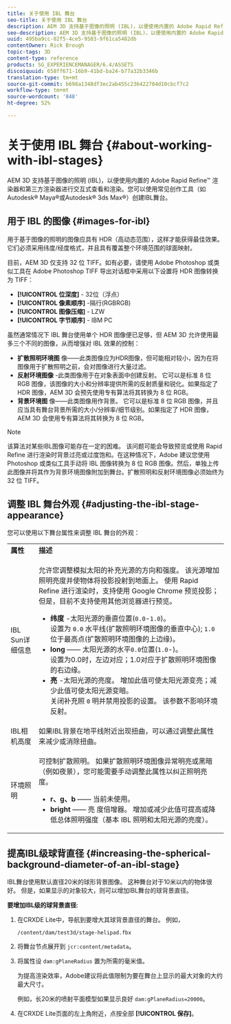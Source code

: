 ```yaml
---
title: 关于使用 IBL 舞台
seo-title: 关于使用 IBL 舞台
description: AEM 3D 支持基于图像的照明 (IBL)，以便使用内置的 Adobe Rapid Refine™ 渲染器和第三方渲染器进行交互式查看和渲染。
seo-description: AEM 3D 支持基于图像的照明 (IBL)，以便使用内置的 Adobe Rapid Refine™ 渲染器和第三方渲染器进行交互式查看和渲染。
uuid: 495ba9cc-02f5-4ce5-9503-9f61ca5482db
contentOwner: Rick Brough
topic-tags: 3D
content-type: reference
products: SG_EXPERIENCEMANAGER/6.4/ASSETS
discoiquuid: 658ff671-16b9-41bd-ba24-b77a32b3346b
translation-type: tm+mt
source-git-commit: b698a1348df3ec2ab455c236422784d10cbcf7c2
workflow-type: tm+mt
source-wordcount: '848'
ht-degree: 52%

---
```



# 关于使用 IBL 舞台 {#about-working-with-ibl-stages}

AEM 3D 支持基于图像的照明 (IBL)，以便使用内置的 Adobe Rapid Refine™ 渲染器和第三方渲染器进行交互式查看和渲染。您可以使用常见创作工具（如Autodesk® Maya®或Autodesk® 3ds Max®）创建IBL舞台。

## 用于 IBL 的图像 {#images-for-ibl}

用于基于图像的照明的图像应具有 HDR（高动态范围），这样才能获得最佳效果。它们必须采用纬度/经度格式，并且具有覆盖整个环境范围的球面映射。

目前，AEM 3D 仅支持 32 位 TIFF。如有必要，请使用 Adobe Photoshop 或类似工具在 Adobe Photoshop TIFF 导出对话框中采用以下设置将 HDR 图像转换为 TIFF：

* **[!UICONTROL 位深度]** - 32位（浮点）
* **[!UICONTROL 像素顺序]** -隔行(RGBRGB)
* **[!UICONTROL 图像压缩]** - LZW
* **[!UICONTROL 字节顺序]** - IBM PC

虽然通常情况下 IBL 舞台使用单个 HDR 图像便已足够，但 AEM 3D 允许使用最多三个不同的图像，从而增强对 IBL 效果的控制：

* **扩散照明环境图** 像——此类图像应为HDR图像，但可能相对较小，因为在将图像用于扩散照明之前，会对图像进行大量过滤。
* **反射环境图像** -此类图像用于在对象表面中创建反射。 它可以是标准 8 位 RGB 图像，该图像的大小和分辨率提供所需的反射质量和锐化。如果指定了 HDR 图像，AEM 3D 会预先使用专有算法将其转换为 8 位 RGB。
* **背景环境图** 像——此类图像用作背景。 它可以是标准 8 位 RGB 图像，并且应当具有舞台背景所需的大小/分辨率/细节级别。如果指定了 HDR 图像，AEM 3D 会使用专有算法将其转换为 8 位 RGB。

>[!NOTE]
>
>该算法对某些IBL图像可能存在一定的困难。 该问题可能会导致预览或使用 Rapid Refine 进行渲染时背景过亮或过度饱和。在这种情况下，Adobe 建议您使用 Photoshop 或类似工具手动将 IBL 图像转换为 8 位 RGB 图像。然后，单独上传此图像并将其作为背景环境图像附加到舞台。扩散照明和反射环境图像必须始终为 32 位 TIFF。

## 调整 IBL 舞台外观 {#adjusting-the-ibl-stage-appearance}

您可以使用以下舞台属性来调整 IBL 舞台的外观：

<table> 
 <tbody> 
  <tr> 
   <td><strong>属性</strong><br /> </td> 
   <td><strong>描述</strong></td> 
  </tr> 
  <tr> 
   <td>IBL Sun详细信息</td> 
   <td><p>允许您调整模拟太阳的补充光源的方向和强度。 <span class="diff-html-added">该光源增加照明亮度并使物体将投影投射到地面上。 使用 Rapid Refine 进行渲染时，支持使用 Google Chrome 预览投影；但是，目前不支持使用其他浏览器进行预览。</span></p> 
    <ul> 
     <li><strong>纬度</strong> -太阳光源的垂直位置(<code>0.0</code>-<code>1.0</code>)。<br /> 设置为 <code>0.0</code> 水平线(扩散照明环境图像的垂直中心); <code>1.0</code> 位于最高点(扩散照明环境图像的上边缘)。</li> 
     <li><strong>long</strong> —— 太阳光源的水平<code>0.0</code>位置(<code>1.0</code>-)。<br /> 设置为0.0时，左边对应；1.0对应于扩散照明环境图像的右边缘。<br /> </li> 
     <li><strong>亮</strong> -太阳光源的亮度。 增加此值可使太阳光源变亮；减少此值可使太阳光源变暗。<br /> 关闭补充照 <code>0</code> 明并禁用投影的设置。 该参数不影响环境反射。<br /> </li> 
    </ul> </td> 
  </tr> 
  <tr> 
   <td>IBL相机高度</td> 
   <td>如果IBL背景在地平线附近出现扭曲，可以通过调整此属性来减少或消除扭曲。 <br /> </td> 
  </tr> 
  <tr> 
   <td>环境照明</td> 
   <td><p><span class="diff-html-added">可控制扩散照明。 如果扩散照明环境图像异常明亮或黑暗（例如夜景），您可能需要手动调整此属性以纠正照明亮度。</span></p> 
    <ul> 
     <li><strong>r、g、b</strong> —— 当前未使用。</li> 
     <li><strong>bright</strong> —— 亮 <span class="diff-html-added">度倍增器。 增加或减少此值可提高或降低总体照明强度（基本 IBL 照明和太阳光源的亮度）。</span></li> 
    </ul> </td> 
  </tr> 
 </tbody> 
</table>

## 提高IBL级球背直径 {#increasing-the-spherical-background-diameter-of-an-ibl-stage}

IBL舞台使用默认直径20米的球形背景图像。 这种舞台对于10米以内的物体很好。 但是，如果显示的对象较大，则可以增加IBL舞台的球背景直径。

**要增加IBL级的球背景直径**:

1. 在CRXDE Lite中，导航到要增大其球背景直径的舞台。 例如，

   `/content/dam/test3d/stage-helipad.fbx`

1. 将舞台节点展开到 `jcr:content/metadata`。
1. 将属性设 `dam:gPlaneRadius` 置为所需的毫米值。

   为提高渲染效率，Adobe建议将此值限制为要在舞台上显示的最大对象的大约最大尺寸。

   例如，长20米的喷射平面模型如果显示良好 `dam:gPlaneRadius=20000`。

1. 在CRXDE Lite页面的左上角附近，点按全部 **[!UICONTROL 保存]**。


